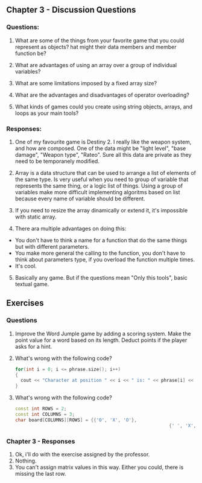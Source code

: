 ## Chapter 3 - Discussion Questions

### Questions:

1.  What are some of the things from your favorite game that you could represent as objects? hat might their data members and member function be?
    
2.  What are advantages of using an array over a group of individual variables?
    
3.  What are some limitations imposed by a fixed array size?
    
4.  What are the advantages and disadvantages of operator overloading?
    
5.  What kinds of games could you create using string objects, arrays, and loops as your main tools?
    

### Responses:

1.  One of my favourite game is Destiny 2. I really like the weapon system, and how are composed. One of the data might be "light level", "base damage", "Weapon type", "Rateo". Sure all this data are private as they need to be temporanely modified.
    
2.  Array is a data structure that can be used to arrange a list of elements of the same type. Is very useful when you need to group of variable that represents the same thing, or a logic list of things. Using a group of variables make more difficult implementing algoritms based on list because every name of variable should be different.
    
3.  If you need to resize the array dinamically or extend it, it's impossible with static array.
    
4.  There ara multiple advantages on doing this:
    

-   You don't have to think a name for a function that do the same things but with different parameters.
-   You make more general the calling to the function, you don't have to think about parameters type, if you overload the function multiple times.
-   It's cool.

5.  Basically any game. But if the questions mean "Only this tools", basic textual game.

## Exercises

### Questions

1.  Improve the Word Jumple game by adding a scoring system. Make the point value for a word based on its length. Deduct points if the player asks for a hint.
2.  What's wrong with the following code?

	```cpp
	for(int i = 0; i <= phrase.size(); i++)
	{
	  cout << "Character at position " << i << " is: " << phrase[i] << endl;
	}
	```

3.  What's wrong with the following code?

	```cpp
	const int ROWS = 2;
	const int COLUMNS = 3;
	char board[COLUMNS][ROWS] = {{'O', 'X', 'O'},
															 {' ', 'X', 'X'}};
	```

### Chapter 3 - Responses

1.  Ok, i'll do with the exercise assigned by the professor.
2.  Nothing.
3.  You can't assign matrix values in this way. Either you could, there is missing the last row.